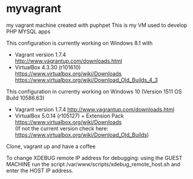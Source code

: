 # myvagrant
my vagrant machine created with puphpet
This is my VM used to develop PHP MYSQL apps

This configuration is currently working on Windows 8.1 with
- Vagrant version 1.7.4  
http://www.vagrantup.com/downloads.html
- VirtualBox 4.3.30 (r101610)  
https://www.virtualbox.org/wiki/Downloads     
https://www.virtualbox.org/wiki/Download_Old_Builds_4_3


This configuration in currently working on Windows 10 (Version 1511 OS Build 10586.63)
- Vagrant version 1.7.4
http://www.vagrantup.com/downloads.html
- VirtualBox 5.0.14 (r105127) + Extension Pack
https://www.virtualbox.org/wiki/Downloads     
(If not the current version check here: https://www.virtualbox.org/wiki/Download_Old_Builds)

Clone, vagrant up and have a coffee

To change XDEBUG remote IP address for debugging:
using the GUEST MACHINE run the script /var/www/scripts/xdebug_remote_host.sh and enter the HOST IP address.

